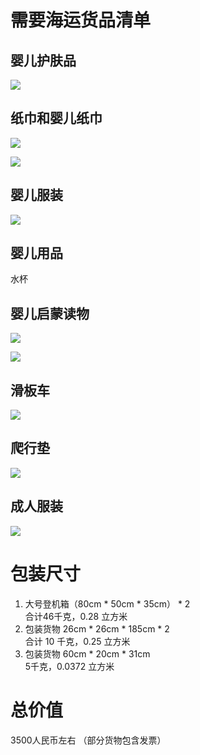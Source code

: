 # 需要海运货品清单

## 婴儿护肤品
![](https://github.com/zhaosheng/list/blob/master/pics/%E5%A9%B4%E5%84%BF%E6%8A%A4%E8%82%A4%E5%93%81.JPG)

## 纸巾和婴儿纸巾
![](https://github.com/zhaosheng/list/blob/master/pics/%E7%BA%B8%E5%B7%BE%201.JPG)

![](https://github.com/zhaosheng/list/blob/master/pics/%E7%BA%B8%E5%B7%BE%202.JPG)
## 婴儿服装
![](https://github.com/zhaosheng/list/blob/master/pics/%E5%A9%B4%E5%84%BF%E6%9C%8D%E8%A3%85%201.JPG)
## 婴儿用品
水杯

## 婴儿启蒙读物
![](https://github.com/zhaosheng/list/blob/master/pics/%E5%90%AF%E8%92%99%E8%AF%BB%E7%89%A9%201.JPG)

![](https://github.com/zhaosheng/list/blob/master/pics/%E5%90%AF%E8%92%99%E8%AF%BB%E7%89%A9%202.JPG)

## 滑板车
![](https://github.com/zhaosheng/list/blob/master/pics/%E6%BB%91%E6%9D%BF%E8%BD%A6.JPG)
## 爬行垫
![](https://github.com/zhaosheng/list/blob/master/pics/%E7%88%AC%E8%A1%8C%E5%9E%AB.PNG)
## 成人服装
![](https://github.com/zhaosheng/list/blob/master/pics/%E6%88%90%E4%BA%BA%E6%9C%8D%E8%A3%85%201.JPG)

# 包装尺寸
1. 大号登机箱（80cm * 50cm * 35cm） * 2  
合计46千克，0.28 立方米
1. 包装货物 26cm * 26cm * 185cm * 2  
合计 10 千克，0.25 立方米
1. 包装货物 60cm * 20cm * 31cm  
5千克，0.0372 立方米

# 总价值
3500人民币左右 （部分货物包含发票）  
